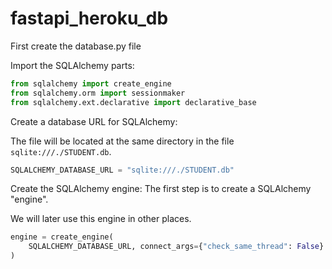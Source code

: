 # fastapi_heroku_db

First create the database.py file

Import the SQLAlchemy parts:
```python
from sqlalchemy import create_engine
from sqlalchemy.orm import sessionmaker
from sqlalchemy.ext.declarative import declarative_base
```


Create a database URL for SQLAlchemy:

The file will be located at the same directory in the file `sqlite:///./STUDENT.db`.
```python
SQLALCHEMY_DATABASE_URL = "sqlite:///./STUDENT.db"
```

Create the SQLAlchemy engine:
The first step is to create a SQLAlchemy "engine".

We will later use this engine in other places.
```python
engine = create_engine(
    SQLALCHEMY_DATABASE_URL, connect_args={"check_same_thread": False}
)
```
